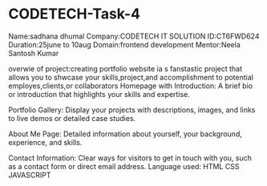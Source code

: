 # CODETECH-Task-4
Name:sadhana dhumal
Company:CODETECH IT SOLUTION
ID:CT6FWD624
Duration:25june to 10aug
Domain:frontend development
Mentor:Neela Santosh Kumar

overwie of project:creating portfolio website ia s fanstastic project that allows you to shwcase your skills,project,and accomplishment to potential employes,clients,or collaborators
Homepage with Introduction: A brief bio or introduction that highlights your skills and expertise.

Portfolio Gallery: Display your projects with descriptions, images, and links to live demos or detailed case studies.

About Me Page: Detailed information about yourself, your background, experience, and skills.

Contact Information: Clear ways for visitors to get in touch with you, such as a contact form or direct email address.
Language used:
HTML
CSS
JAVASCRIPT
